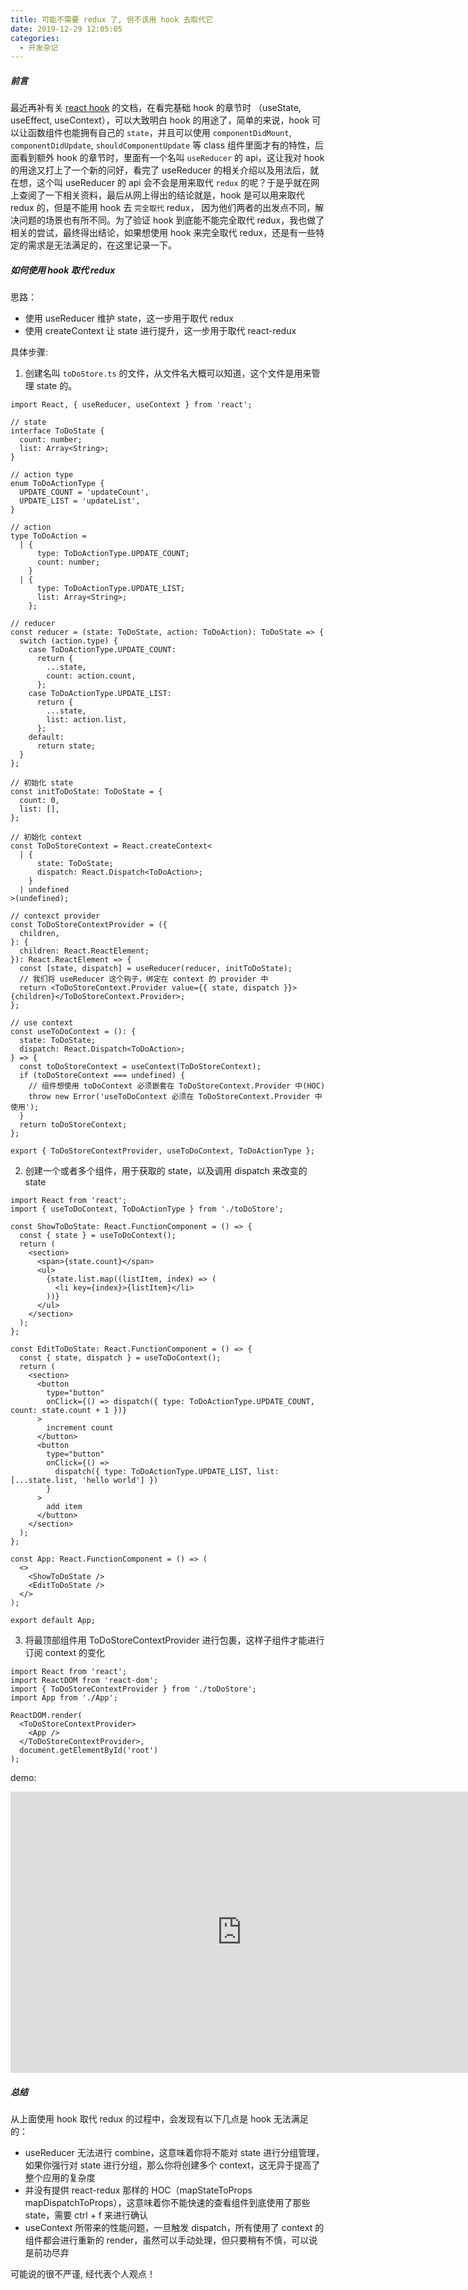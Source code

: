 ```yaml
---
title: 可能不需要 redux 了, 但不该用 hook 去取代它
date: 2019-12-29 12:05:05
categories:
  - 开发杂记
---
```


##### 前言

最近再补有关 [react hook](https://zh-hans.reactjs.org/docs/hooks-reference.html) 的文档，在看完基础 hook 的章节时 （useState, useEffect, useContext），可以大致明白 hook 的用途了，简单的来说，hook 可以让函数组件也能拥有自己的 `state`，并且可以使用 `componentDidMount`, `componentDidUpdate`, `shouldComponentUpdate` 等 class 组件里面才有的特性，后面看到额外 hook 的章节时，里面有一个名叫 `useReducer` 的 api，这让我对 hook 的用途又打上了一个新的问好，看完了 useReducer 的相关介绍以及用法后，就在想，这个叫 useReducer 的 api 会不会是用来取代 `redux` 的呢？于是乎就在网上查阅了一下相关资料，最后从网上得出的结论就是，hook 是可以用来取代 redux 的，但是不能用 hook 去 `完全取代` redux， 因为他们两者的出发点不同，解决问题的场景也有所不同。为了验证 hook 到底能不能完全取代 redux，我也做了相关的尝试，最终得出结论，如果想使用 hook 来完全取代 redux，还是有一些特定的需求是无法满足的，在这里记录一下。

<!--more-->

##### 如何使用 hook 取代 redux

思路：

- 使用 useReducer 维护 state，这一步用于取代 redux
- 使用 createContext 让 state 进行提升，这一步用于取代 react-redux

具体步骤:

1. 创建名叫 `toDoStore.ts` 的文件，从文件名大概可以知道，这个文件是用来管理 state 的。

```tsx
import React, { useReducer, useContext } from 'react';

// state
interface ToDoState {
  count: number;
  list: Array<String>;
}

// action type
enum ToDoActionType {
  UPDATE_COUNT = 'updateCount',
  UPDATE_LIST = 'updateList',
}

// action
type ToDoAction =
  | {
      type: ToDoActionType.UPDATE_COUNT;
      count: number;
    }
  | {
      type: ToDoActionType.UPDATE_LIST;
      list: Array<String>;
    };

// reducer
const reducer = (state: ToDoState, action: ToDoAction): ToDoState => {
  switch (action.type) {
    case ToDoActionType.UPDATE_COUNT:
      return {
        ...state,
        count: action.count,
      };
    case ToDoActionType.UPDATE_LIST:
      return {
        ...state,
        list: action.list,
      };
    default:
      return state;
  }
};

// 初始化 state
const initToDoState: ToDoState = {
  count: 0,
  list: [],
};

// 初始化 context
const ToDoStoreContext = React.createContext<
  | {
      state: ToDoState;
      dispatch: React.Dispatch<ToDoAction>;
    }
  | undefined
>(undefined);

// contexct provider
const ToDoStoreContextProvider = ({
  children,
}: {
  children: React.ReactElement;
}): React.ReactElement => {
  const [state, dispatch] = useReducer(reducer, initToDoState);
  // 我们将 useReducer 这个钩子，绑定在 context 的 provider 中
  return <ToDoStoreContext.Provider value={{ state, dispatch }}>{children}</ToDoStoreContext.Provider>;
};

// use context
const useToDoContext = (): {
  state: ToDoState;
  dispatch: React.Dispatch<ToDoAction>;
} => {
  const toDoStoreContext = useContext(ToDoStoreContext);
  if (toDoStoreContext === undefined) {
    // 组件想使用 toDoContext 必须嵌套在 ToDoStoreContext.Provider 中(HOC)
    throw new Error('useToDoContext 必须在 ToDoStoreContext.Provider 中使用');
  }
  return toDoStoreContext;
};

export { ToDoStoreContextProvider, useToDoContext, ToDoActionType };
```

2. 创建一个或者多个组件，用于获取的 state，以及调用 dispatch 来改变的 state

```tsx
import React from 'react';
import { useToDoContext, ToDoActionType } from './toDoStore';

const ShowToDoState: React.FunctionComponent = () => {
  const { state } = useToDoContext();
  return (
    <section>
      <span>{state.count}</span>
      <ul>
        {state.list.map((listItem, index) => (
          <li key={index}>{listItem}</li>
        ))}
      </ul>
    </section>
  );
};

const EditToDoState: React.FunctionComponent = () => {
  const { state, dispatch } = useToDoContext();
  return (
    <section>
      <button
        type="button"
        onClick={() => dispatch({ type: ToDoActionType.UPDATE_COUNT, count: state.count + 1 })}
      >
        increment count
      </button>
      <button
        type="button"
        onClick={() =>
          dispatch({ type: ToDoActionType.UPDATE_LIST, list: [...state.list, 'hello world'] })
        }
      >
        add item
      </button>
    </section>
  );
};

const App: React.FunctionComponent = () => (
  <>
    <ShowToDoState />
    <EditToDoState />
  </>
);

export default App;
```

3. 将最顶部组件用 ToDoStoreContextProvider 进行包裹，这样子组件才能进行订阅 context 的变化

```tsx
import React from 'react';
import ReactDOM from 'react-dom';
import { ToDoStoreContextProvider } from './toDoStore';
import App from './App';

ReactDOM.render(
  <ToDoStoreContextProvider>
    <App />
  </ToDoStoreContextProvider>,
  document.getElementById('root')
);
```

demo:

<iframe height="450" width="740" src="https://codesandbox.io/embed/cant-replace-redux-with-hooks-fru24?fontsize=14&hidenavigation=1&theme=dark" frameborder="0" allowfullscreen>
</iframe>

##### 总结

从上面使用 hook 取代 redux 的过程中，会发现有以下几点是 hook 无法满足的：

- useReducer 无法进行 combine，这意味着你将不能对 state 进行分组管理，如果你强行对 state 进行分组，那么你将创建多个 context，这无异于提高了整个应用的复杂度
- 并没有提供 react-redux 那样的 HOC（mapStateToProps mapDispatchToProps），这意味着你不能快速的查看组件到底使用了那些 state，需要 ctrl + f 来进行确认
- useContext 所带来的性能问题，一旦触发 dispatch，所有使用了 context 的组件都会进行重新的 render，虽然可以手动处理，但只要稍有不慎，可以说是前功尽弃

可能说的很不严谨, 经代表个人观点！
